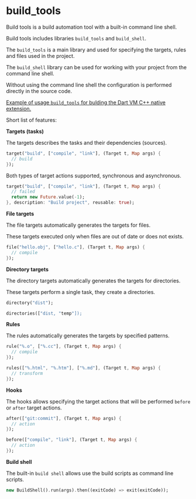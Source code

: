 build_tools
===========

Build tools is a build automation tool with a built-in command line shell.

Build tools includes libraries `build_tools` and `build_shell`.

The `build_tools` is a main library and used for specifying the targets, rules and files used in the project.

The `build_shell` library can be  used for working with your project from the command line shell.

Without using the command line shell the configuration is performed directly in the source code.

[Example of usage `build_tools` for bulding the Dart VM C++ native extension.][native_extension_with_build_tools]

Short list of features:

**Targets (tasks)**

The targets describes the tasks and their dependencies (sources).

```dart
target("build", ["compile", "link"], (Target t, Map args) {
  // build  
});
```

Both types of target actions supported, synchronous and asynchronous.

```dart
target("build", ["compile", "link"], (Target t, Map args) {
  // failed
  return new Future.value(-1);
}, description: "Build project", reusable: true);
```

**File targets**

The file targets automatically generates the targets for files.

These targets executed only when files are out of date or does not exists.

```dart
file("hello.obj", ["hello.c"], (Target t, Map args) {
  // compile
});
```

**Directory targets**

The directory targets automatically generates the targets for directories.

These targets perform a single task, they create a directories.

```dart
directory("dist");
```

```dart
directories(["dist, "temp"]);
```

**Rules**

The rules automatically generates the targets by specified patterns.

```dart
rule("%.o", ["%.cc"], (Target t, Map args) {
  // compile
});
```

```dart
rules(["%.html", "%.htm"], ["%.md"], (Target t, Map args) {
  // transform
});
```

**Hooks**

The hooks allows specifying the target actions that will be performed `before` or `after` target actions.

```dart
after(["git:commit"], (Target t, Map args) {
  // action
});
```

```dart
before(["compile", "link"], (Target t, Map args) {
  // action
});
```

**Build shell**

The built-in `build shell` allows use the build scripts as command line scripts.

```dart
new BuildShell().run(args).then((exitCode) => exit(exitCode));
```

[native_extension_with_build_tools]: https://github.com/mezoni/native_extension_with_build_tools

